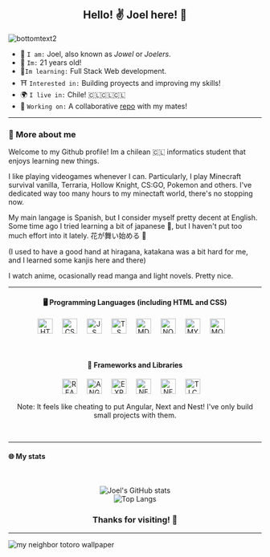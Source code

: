 <h2 align="center"> Hello! ✌️ Joel here! 🌠 </h2>

![bottomtext2](https://github.com/JoelFaldin/JoelFaldin/assets/135843731/308b07f6-e183-49c6-980d-e6e89026d584)


* 🥝 `I am:` Joel, also known as _Jowel_ or _Joelers_.
* 🎂 `Im:` 21 years old!
*  🍃`Im learning:` Full Stack Web development.
* ⛩️ `Interested in:` Building proyects and improving my skills!
* 🌍 `I live in:` Chile! 🇨🇱🇨🇱🇨🇱
* 🔭 `Working on:` A collaborative [repo](https://github.com/IgnacioBarraza/Proyecto_IngenieriaSoftware_SID) with my mates!

----
<h3>🌃 More about me</h3>

Welcome to my Github profile! Im a chilean 🇨🇱 informatics student that enjoys learning new things.

I like playing videogames whenever I can. Particularly, I play Minecraft survival vanilla, Terraria, Hollow Knight, CS:GO, Pokemon and others. I've dedicated way too many hours to my minectaft world, there's no stopping now.

My main langage is Spanish, but I consider myself pretty decent at English. Some time ago I tried learning a bit of japanese 🏯, but I haven't put too much effort into it lately. 花が舞い始める 🌻

(I used to have a good hand at hiragana, katakana was a bit hard for me, and I learned some kanjis here and there)

I watch anime, ocasionally read manga and light novels. Pretty nice.

----
<h4 align="center">🖥️ Programming Languages (including HTML and CSS)</h4>

<p align="center">
  <img alt="HTML" width="30px" style="padding-right:15px;" src="https://cdn.jsdelivr.net/gh/devicons/devicon@latest/icons/html5/html5-original.svg"/>
  <img alt="CSS" width="30px" style="padding-right:15px;" src="https://cdn.jsdelivr.net/gh/devicons/devicon@latest/icons/css3/css3-original.svg"/>
  <img alt="JS" width="30px" style="padding-right:15px;" src="https://cdn.jsdelivr.net/gh/devicons/devicon@latest/icons/javascript/javascript-original.svg"/>
  <img alt="TS" width="30px" style="padding-right:15px;" src="https://cdn.jsdelivr.net/gh/devicons/devicon@latest/icons/typescript/typescript-original.svg"/>
  <img alt="MD" width="30px" style="padding-right:15px;" src="https://cdn.jsdelivr.net/gh/devicons/devicon@latest/icons/markdown/markdown-original.svg"/>
  <img alt="NODEJS" width="30px" style="padding-right:15px;" src="https://cdn.jsdelivr.net/gh/devicons/devicon@latest/icons/nodejs/nodejs-original.svg"/>
  <img alt="MYSQL" width="30px" style="padding-right:15px;" src="https://cdn.jsdelivr.net/gh/devicons/devicon@latest/icons/mysql/mysql-original.svg"/>
  <img alt="MONGO" width="30px" style="padding-right:15px;" src="https://cdn.jsdelivr.net/gh/devicons/devicon@latest/icons/mongodb/mongodb-original.svg"/>
</p>

</br>

<h4 align="center">🔨 Frameworks and Libraries</h4>
<p align="center">
  <img alt="REACT" width="30px" style="padding-right:15px;" src="https://cdn.jsdelivr.net/gh/devicons/devicon@latest/icons/react/react-original.svg"/>
  <img alt="ANGULAR" width="30px" style="padding-right:15px;" src="https://cdn.jsdelivr.net/gh/devicons/devicon@latest/icons/angular/angular-original.svg"/>
  <img alt="EXPRESS" width="30px" style="padding-right:15px;" src="https://cdn.jsdelivr.net/gh/devicons/devicon@latest/icons/express/express-original.svg"/>
  <img alt="NEXT" width="30px" style="padding-right:15px;" src="https://cdn.jsdelivr.net/gh/devicons/devicon@latest/icons/nextjs/nextjs-original.svg"/>
  <img alt="NEST" width="30px" style="padding-right:15px;" src="https://cdn.jsdelivr.net/gh/devicons/devicon@latest/icons/nestjs/nestjs-original.svg"/>
  <img alt="TLCSS" width="30px" style="padding-right:15px;" src="https://cdn.jsdelivr.net/gh/devicons/devicon@latest/icons/tailwindcss/tailwindcss-original-wordmark.svg"/>
</p>

<p align="center" >Note: It feels like cheating to put Angular, Next and Nest! I've only build small projects with them.</p>

</br>

----

<h4>🌐 My stats</h4>
</br>

<span align="center">
  
![Joel's GitHub stats](https://github-readme-stats.vercel.app/api?username=JoelFaldin&show_icons=true&theme=cobalt)</br>
![Top Langs](https://github-readme-stats.vercel.app/api/top-langs/?username=JoelFaldin&layout=compact&theme=cobalt)
  
</span>

<h3 align="center">Thanks for visiting! 👋</h3>

-----

![my neighbor totoro wallpaper](https://github.com/JoelFaldin/JoelFaldin/assets/135843731/c629d7fd-4d32-4cd9-ab0a-f4b2327b0df4)
